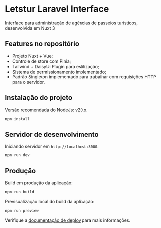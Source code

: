 # Letstur Laravel Interface

Interface para administração de agências de passeios turísticos, desenvolvida em Nuxt 3

## Features no repositório

* Projeto Nuxt + Vue;
* Controle de store com Pinia;
* Tailwind + DaisyUi Plugin para estilização;
* Sistema de permissionamento implementado;
* Padrão Singleton implementado para trabalhar com requisições HTTP para o servidor.


## Instalação do projeto

Versão recomendada do NodeJs: v20.x.

```bash
npm install
```

## Servidor de desenvolvimento

Iniciando servidor em `http://localhost:3000`:

```bash
npm run dev
```

## Produção

Build em produção da aplicação:

```bash
npm run build
```

Previsualização local do build da aplicação:

```bash
npm run preview
```

Verifique a [documentação de deploy](https://nuxt.com/docs/getting-started/deployment) para mais informações.
